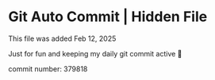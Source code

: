 # Git Auto Commit | Hidden File

This file was added Feb 12, 2025

Just for fun and keeping my daily git commit active 🤪

commit number: 379818
